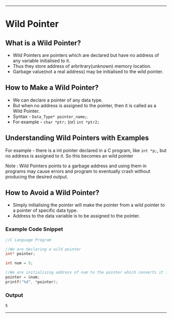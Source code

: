 <hr>

# Wild Pointer

## What is a Wild Pointer?
* Wild Pointers are pointers which are declared but have no address of any variable initialised to it.
* Thus they store address of arbritrary(unknown) memory location. 
* Garbage value(not a real address) may be initialised to the wild pointer.

## How to Make a Wild Pointer?
* We can declare a pointer of any data type.
* But when no address is assigned to the pointer, then it is called as a Wild Pointer.
* Syntax - `Data_Type* pointer_name;`. 
* For example - `char *ptr;` (or) `int *ptr2;`

## Understanding Wild Pointers with Examples
For example - there is a int pointer declared in a C program, like `int *p;`, but no address is assigned to it. So this becomes an wild pointer  

Note : Wild Pointers points to a garbage address and using them in programs may cause errors and program to eventually crash without producing the desired output.

## How to Avoid a Wild Pointer?
* Simply initialising the pointer will make the pointer from a wild pointer to a pointer of specific data type.
* Address to the data variable is to be assigned to the pointer.

### Example Code Snippet
```C
//C Language Program

//We are declaring a wild pointer
int* pointer; 

int num = 5;

//We are initialising address of num to the pointer which converts it from wild pointer to an int pointer.
pointer = &num;
printf("%d", *pointer);
```

### Output
```
5
```

<hr>